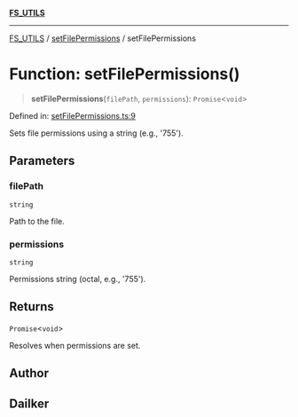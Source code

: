 [**FS_UTILS**](../../README.md)

***

[FS_UTILS](../../README.md) / [setFilePermissions](../README.md) / setFilePermissions

# Function: setFilePermissions()

> **setFilePermissions**(`filePath`, `permissions`): `Promise`\<`void`\>

Defined in: [setFilePermissions.ts:9](https://github.com/dailker/everyutil-js/blob/7799f3f003cb23f425be3f1c83c38483e2648188/src/fs/setFilePermissions.ts#L9)

Sets file permissions using a string (e.g., '755').

## Parameters

### filePath

`string`

Path to the file.

### permissions

`string`

Permissions string (octal, e.g., '755').

## Returns

`Promise`\<`void`\>

Resolves when permissions are set.

## Author

## Dailker
